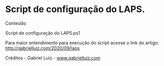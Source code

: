 # Script de configuração do LAPS.

Conteúdo:

Script de configuração do LAPS.ps1

Para maior entendimento para execução do script acesse o link do artigo: http://gabrielluiz.com/2020/09/laps

Créditos - Gabriel Luiz - www.gabrielluiz.com
